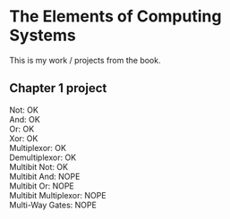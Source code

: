 # The Elements of Computing Systems
This is my work / projects from the book.

## Chapter 1 project
Not: OK  
And: OK  
Or: OK  
Xor: OK  
Multiplexor: OK  
Demultiplexor: OK  
Multibit Not: OK  
Multibit And: NOPE  
Multibit Or: NOPE  
Multibit Multiplexor: NOPE  
Multi-Way Gates: NOPE  
